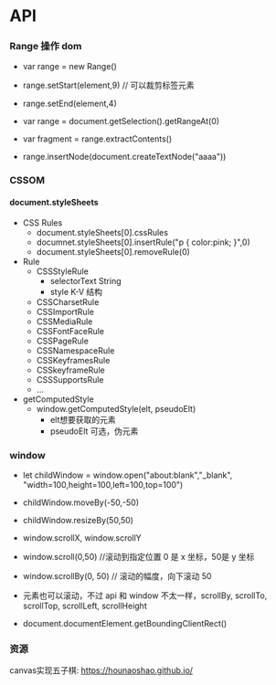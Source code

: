 # API

### Range 操作 dom

 * var range = new Range()
 * range.setStart(element,9) // 可以裁剪标签元素
 * range.setEnd(element,4)
 * var range = document.getSelection().getRangeAt(0)
  
 * var fragment = range.extractContents()
 * range.insertNode(document.createTextNode("aaaa"))
  
### CSSOM

#### document.styleSheets

* CSS Rules
    * document.styleSheets[0].cssRules
    * documnet.styleSheets[0].insertRule("p { color:pink; }",0)
    * document.styleSheets[0].removeRule(0)
* Rule
  * CSSStyleRule
    * selectorText String
    * style K-V 结构
  * CSSCharsetRule
  * CSSImportRule
  * CSSMediaRule
  * CSSFontFaceRule
  * CSSPageRule
  * CSSNamespaceRule
  * CSSKeyframesRule
  * CSSkeyframeRule
  * CSSSupportsRule
  * ...
* getComputedStyle
  * window.getComputedStyle(elt, pseudoElt)
    * elt想要获取的元素
    * pseudoElt 可选，伪元素

### window
* let childWindow = window.open("about:blank","_blank", "width=100,height=100,left=100,top=100")
* childWindow.moveBy(-50,-50)
* childWindow.resizeBy(50,50)

* window.scrollX, window.scrollY
* window.scroll(0,50) //滚动到指定位置 0 是 x 坐标，50是 y 坐标
* window.scrollBy(0, 50) // 滚动的幅度，向下滚动 50
* 元素也可以滚动，不过 api 和 window 不太一样，scrollBy, scrollTo, scrollTop, scrollLeft, scrollHeight
* document.documentElement.getBoundingClientRect()
  
### 资源 
  canvas实现五子棋: https://hounaoshao.github.io/